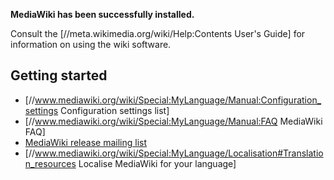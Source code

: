 <strong>MediaWiki has been successfully installed.</strong>

Consult the \[//meta.wikimedia.org/wiki/Help:Contents User's Guide\] for
information on using the wiki software.

## Getting started

- \[//www.mediawiki.org/wiki/Special:MyLanguage/Manual:Configuration_settings
    Configuration settings list\]
- \[//www.mediawiki.org/wiki/Special:MyLanguage/Manual:FAQ MediaWiki
    FAQ\]
- [MediaWiki release mailing
    list](https://lists.wikimedia.org/mailman/listinfo/mediawiki-announce)
- \[//www.mediawiki.org/wiki/Special:MyLanguage/Localisation#Translation_resources
    Localise MediaWiki for your language\]
